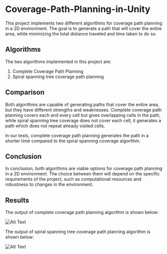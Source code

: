 # Coverage-Path-Planning-in-Unity

This project implements two different algorithms for coverage path planning in a 2D environment. The goal is to generate a path that will cover the entire area, while minimizing the total distance traveled and time taken to do so.

## Algorithms
The two algorithms implemented in this project are:
1) Complete Coverage Path Planning
2) Spiral spanning tree coverage path planning

## Comparison
Both algorithms are capable of generating paths that cover the entire area, but they have different strengths and weaknesses. Complete coverage path planning covers each and every cell but gives overlapping cells in the path, while spiral spanning tree coverage does not cover each cell, it generates a path which does not repeat already visited cells.

In our tests, complete coverage path planning generates the path in a shorter time compared to the spiral spanning coverage algorithm. 

## Conclusion
In conclusion, both algorithms are viable options for coverage path planning in a 2D environment. The choice between them will depend on the specific requirements of the project, such as computational resources and robustness to changes in the environment.

## Results
The output of complete coverage path planning algorithm is shown below:

![Alt Text](https://github.com/mayankbansal82/Coverage-Path-Planning-in-Unity/blob/main/images/ccp.gif)


The output of spiral spanning tree coverage path planning algorithm is shown below:

![Alt Text](https://github.com/mayankbansal82/Coverage-Path-Planning-in-Unity/blob/main/images/stc.gif)

